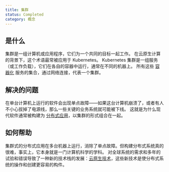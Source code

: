```yaml
---
title: 集群
status: Completed
category: 概念
---
```


## 是什么

集群是一组计算机或应用程序，它们为一个共同的目标一起工作。
在云原生计算的背景下，这个术语最常被应用于 Kubernetes。
Kubernetes 集群是一组服务（或工作负载），它们在各自的容器中运行，通常在不同的机器上。
所有这些 [容器化](/zh-cn/containerization/) 服务的集合，通过网络连接，代表一个集群。

## 解决的问题

在单台计算机上运行的软件会出现单点故障——如果这台计算机崩溃了，或者有人不小心拔掉了电源线，那么一些关键的业务系统就可能被下线。
这就是为什么现代软件通常被构建为 [分布式应用](/zh-cn/distributed_apps/)，以集群的形式组合在一起。

## 如何帮助

集群式的分布式应用在多台机器上运行，消除了单点故障。但构建分布式系统真的很难，事实上，它本身就是一门计算机科学的学科。
对全球系统的需求和多年的试验和错误导致了一种新的技术栈的发展：[云原生技术](/zh-cn/cloud_native_tech/)，这些新技术是使分布式系统的操作和创建更容易的构件。
